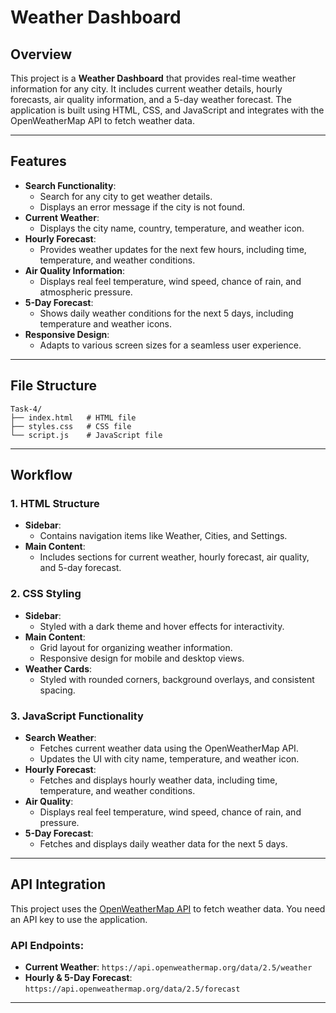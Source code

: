 # Weather Dashboard

## Overview
This project is a **Weather Dashboard** that provides real-time weather information for any city. It includes current weather details, hourly forecasts, air quality information, and a 5-day weather forecast. The application is built using HTML, CSS, and JavaScript and integrates with the OpenWeatherMap API to fetch weather data.

---

## Features
- **Search Functionality**:
  - Search for any city to get weather details.
  - Displays an error message if the city is not found.
- **Current Weather**:
  - Displays the city name, country, temperature, and weather icon.
- **Hourly Forecast**:
  - Provides weather updates for the next few hours, including time, temperature, and weather conditions.
- **Air Quality Information**:
  - Displays real feel temperature, wind speed, chance of rain, and atmospheric pressure.
- **5-Day Forecast**:
  - Shows daily weather conditions for the next 5 days, including temperature and weather icons.
- **Responsive Design**:
  - Adapts to various screen sizes for a seamless user experience.

---

## File Structure
```
Task-4/
├── index.html   # HTML file
├── styles.css   # CSS file
└── script.js    # JavaScript file
```
---

## Workflow

### 1. **HTML Structure**
- **Sidebar**:
  - Contains navigation items like Weather, Cities, and Settings.
- **Main Content**:
  - Includes sections for current weather, hourly forecast, air quality, and 5-day forecast.

### 2. **CSS Styling**
- **Sidebar**:
  - Styled with a dark theme and hover effects for interactivity.
- **Main Content**:
  - Grid layout for organizing weather information.
  - Responsive design for mobile and desktop views.
- **Weather Cards**:
  - Styled with rounded corners, background overlays, and consistent spacing.

### 3. **JavaScript Functionality**
- **Search Weather**:
  - Fetches current weather data using the OpenWeatherMap API.
  - Updates the UI with city name, temperature, and weather icon.
- **Hourly Forecast**:
  - Fetches and displays hourly weather data, including time, temperature, and weather conditions.
- **Air Quality**:
  - Displays real feel temperature, wind speed, chance of rain, and pressure.
- **5-Day Forecast**:
  - Fetches and displays daily weather data for the next 5 days.

---
## API Integration
This project uses the [OpenWeatherMap API](https://openweathermap.org/api) to fetch weather data. You need an API key to use the application.

### API Endpoints:
- **Current Weather**: `https://api.openweathermap.org/data/2.5/weather`
- **Hourly & 5-Day Forecast**: `https://api.openweathermap.org/data/2.5/forecast`

---